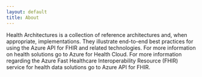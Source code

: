 ```yaml
---
layout: default
title: About
---
```


Health Architectures is a collection of reference architectures and, when appropriate, implementations. They illustrate end-to-end best practices for using the Azure API for FHIR and related technologies. For more information on health solutions go to Azure for Health Cloud. For more information regarding the Azure Fast Healthcare Interoperability Resource (FHIR) service for health data solutions go to Azure API for FHIR.

